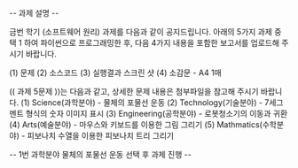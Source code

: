 -- 과제 설명 --

금번 학기 (소프트웨어 원리) 과제를 다음과 같이 공지드립니다.
아래의 5가지 과제 중 택 1 하여 파이썬으로 프로그래밍한 후, 다음 4가지 내용을 포함한 보고서를 업로드해 주시기 바랍니다.

(1) 문제
(2) 소스코드
(3) 실행결과 스크린 샷
(4) 소감문 - A4 1매

 

(( 과제 5문제 ))는 다음과 같고, 상세한 문제 내용은 첨부파일을 참고해 주시기 바랍니다.
(1) Science(과학분야) - 물체의 포물선 운동
(2) Technology(기술분야) - 7세그멘트 형식의 숫자 이미지 표시
(3) Engineering(공학분야) - 로봇청소기의 이동과 귀환
(4) Arts(예술분야) - 마우스와 키보드를 이용한 그림 그리기
(5) Mathmatics(수학분야) - 피보나치 수열을 이용한 피보나치 트리 그리기

 -- 1번 과학분야 물체의 포물선 운동 선택 후 과제 진행 --
